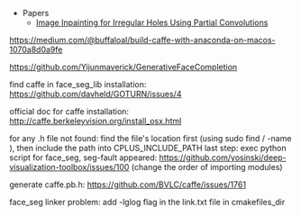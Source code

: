 * Papers
  * [Image Inpainting for Irregular Holes Using Partial Convolutions](https://arxiv.org/pdf/1804.07723.pdf)

https://medium.com/@buffaloal/build-caffe-with-anaconda-on-macos-1070a8d0a9fe

https://github.com/Yijunmaverick/GenerativeFaceCompletion


find caffe in face_seg_lib installation: https://github.com/davheld/GOTURN/issues/4

official doc for caffe installation: http://caffe.berkeleyvision.org/install_osx.html

for any .h file not found: find the file's location first (using sudo find / -name <filename>), then include the path into CPLUS_INCLUDE_PATH
last step: exec python script for face_seg, seg-fault appeared: https://github.com/yosinski/deep-visualization-toolbox/issues/100 (change the order of importing modules)

generate caffe.pb.h: https://github.com/BVLC/caffe/issues/1761


face_seg linker problem: add -lglog flag in the link.txt file in cmakefiles_dir
